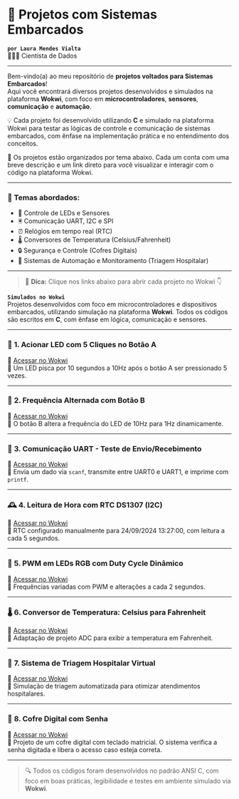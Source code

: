 # 🔧 Projetos com Sistemas Embarcados

**`por Laura Mendes Vialta`**  
👩🏻‍💻 Cientista de Dados 

---

Bem-vindo(a) ao meu repositório de **projetos voltados para Sistemas Embarcados**!  
Aqui você encontrará diversos projetos desenvolvidos e simulados na plataforma **Wokwi**, com foco em **microcontroladores**, **sensores**, **comunicação** e **automação**.

💡 Cada projeto foi desenvolvido utilizando **C** e simulado na plataforma Wokwi para testar as lógicas de controle e comunicação de sistemas embarcados, com ênfase na implementação prática e no entendimento dos conceitos.

📌 Os projetos estão organizados por tema abaixo. Cada um conta com uma breve descrição e um link direto para você visualizar e interagir com o código na plataforma Wokwi.

---

### 🚀 Temas abordados:
- 🔋 Controle de LEDs e Sensores
- 🖲️ Comunicação UART, I2C e SPI
- ⏰ Relógios em tempo real (RTC)
- 🌡️ Conversores de Temperatura (Celsius/Fahrenheit)
- 🔒 Segurança e Controle (Cofres Digitais)
- 🏥 Sistemas de Automação e Monitoramento (Triagem Hospitalar)

---

> 🔗 **Dica:** Clique nos links abaixo para abrir cada projeto no Wokwi 👇

**`Simulados no Wokwi`**  
Projetos desenvolvidos com foco em microcontroladores e dispositivos embarcados, utilizando simulação na plataforma **Wokwi**. Todos os códigos são escritos em **C**, com ênfase em lógica, comunicação e sensores.

---

### 🔘 **1. Acionar LED com 5 Cliques no Botão A**
🔗 [Acessar no Wokwi](https://wokwi.com/projects/421896244346663937)  
📝 Um LED pisca por 10 segundos a 10Hz após o botão A ser pressionado 5 vezes.

---

### 🔁 **2. Frequência Alternada com Botão B**
🔗 [Acessar no Wokwi](https://wokwi.com/projects/421896634798701569)  
📝 O botão B altera a frequência do LED de 10Hz para 1Hz dinamicamente.

---

### 🧪 **3. Comunicação UART - Teste de Envio/Recebimento**
🔗 [Acessar no Wokwi](https://wokwi.com/projects/421897888013912065)  
📝 Envia um dado via `scanf`, transmite entre UART0 e UART1, e imprime com `printf`.

---

### 🕰️ **4. Leitura de Hora com RTC DS1307 (I2C)**
🔗 [Acessar no Wokwi](https://wokwi.com/projects/421899794956521473)  
📝 RTC configurado manualmente para 24/09/2024 13:27:00, com leitura a cada 5 segundos.

---

### 🌈 **5. PWM em LEDs RGB com Duty Cycle Dinâmico**
🔗 [Acessar no Wokwi](https://wokwi.com/projects/421901280890553345)  
📝 Frequências variadas com PWM e alterações a cada 2 segundos.

---

### 🌡️ **6. Conversor de Temperatura: Celsius para Fahrenheit**
🔗 [Acessar no Wokwi](https://wokwi.com/projects/421901874106797057)  
📝 Adaptação de projeto ADC para exibir a temperatura em Fahrenheit.

---

### 🏥 **7. Sistema de Triagem Hospitalar Virtual**
🔗 [Acessar no Wokwi](https://wokwi.com/projects/423258970314843137)  
📝 Simulação de triagem automatizada para otimizar atendimentos hospitalares.

---

### 🔐 **8. Cofre Digital com Senha**
🔗 [Acessar no Wokwi](https://wokwi.com/projects/420811690701824001)  
📝 Projeto de um cofre digital com teclado matricial. O sistema verifica a senha digitada e libera o acesso caso esteja correta.

---

> 🔍 Todos os códigos foram desenvolvidos no padrão ANSI C, com foco em boas práticas, legibilidade e testes em ambiente simulado via **Wokwi**.

